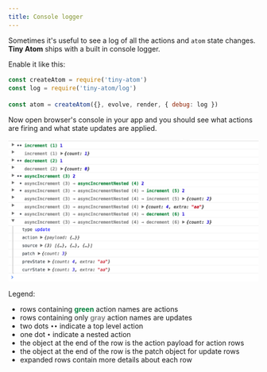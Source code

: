 ```yaml
---
title: Console logger
---
```


Sometimes it's useful to see a log of all the actions and `atom` state changes. **Tiny Atom** ships with a built in console logger.

Enable it like this:

```js
const createAtom = require('tiny-atom')
const log = require('tiny-atom/log')

const atom = createAtom({}, evolve, render, { debug: log })
```

Now open browser's console in your app and you should see what actions are firing and what state updates are applied.

![Console Logger](./images/console-logger.png)

Legend:

* rows containing <span style='font-weight: bold; color: #05823d'>green</span> action names are actions
* rows containing only <span style='font-weight: bold; color: #888'>gray</span> action names are updates
* two dots `••` indicate a top level action
* one dot `•` indicate a nested action
* the object at the end of the row is the action payload for action rows
* the object at the end of the row is the patch object for update rows
* expanded rows contain more details about each row
